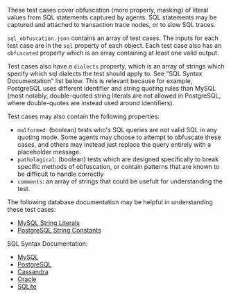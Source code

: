 These test cases cover obfuscation (more properly, masking) of literal values
from SQL statements captured by agents. SQL statements may be captured and
attached to transaction trace nodes, or to slow SQL traces.

`sql_obfuscation.json` contains an array of test cases.  The inputs for each
test case are in the `sql` property of each object. Each test case also has an
`obfuscated` property which is an array containing at least one valid output.

Test cases also have a `dialects` property, which is an array of strings which
specify which sql dialects the test should apply to. See "SQL Syntax Documentation" list below. This is relevant because for example, PostgreSQL uses
different identifier and string quoting rules than MySQL (most notably,
double-quoted string literals are not allowed in PostgreSQL, where
double-quotes are instead used around identifiers).

Test cases may also contain the following properties:
  * `malformed`: (boolean) tests who's SQL queries are not valid SQL in any
  quoting mode. Some agents may choose to attempt to obfuscate these cases,
  and others may instead just replace the query entirely with a placeholder
  message.
  * `pathological`: (boolean) tests which are designed specifically to break
  specific methods of obfuscation, or contain patterns that are known to be
  difficult to handle correctly
  * `comments`: an array of strings that could be usefult for understanding
  the test.

The following database documentation may be helpful in understanding these test
cases:
* [MySQL String Literals](https://dev.mysql.com/doc/refman/5.5/en/string-literals.html)
* [PostgreSQL String Constants](https://www.postgresql.org/docs/8.2/static/sql-syntax-lexical.html#SQL-SYNTAX-CONSTANTS)

SQL Syntax Documentation:
* [MySQL](https://dev.mysql.com/doc/refman/5.5/en/language-structure.html)
* [PostgreSQL](https://www.postgresql.org/docs/8.4/static/sql-syntax.html)
* [Cassandra](https://docs.datastax.com/en/cql/3.1/cql/cql_reference/cql_lexicon_c.html)
* [Oracle](https://docs.oracle.com/cd/B28359_01/appdev.111/b28370/langelems.htm)
* [SQLite](https://www.sqlite.org/lang.html)
